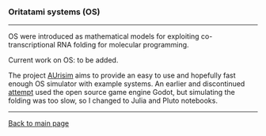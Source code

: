 ### Oritatami systems (OS)
___

OS were introduced as mathematical models for exploiting co-transcriptional RNA folding for molecular programming.

Current work on OS: to be added.

The project [AUrisim](https://github.com/szfazekas/AUrisim-julia) aims to provide an easy to use and hopefully fast enough OS simulator with example systems. An earlier and discontinued [attempt](https://github.com/szfazekas/AUrisim) used the open source game engine Godot, but simulating the folding was too slow, so I changed to Julia and Pluto notebooks.


___
[Back to main page](https://github.com/szfazekas/szfazekas)

